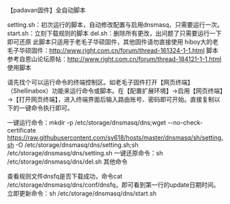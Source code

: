 【padavan固件】全自动脚本

setting.sh：初次运行的脚本，自动修改配置与启用dnsmasq，只需要运行一次。
start.sh：立刻下载规则的脚本
del.sh：删除所有更改，出问题了只需要运行一下即可还原
此脚本只适用于老毛子华硕固件，其他固件请勿直接使用
hiboy大的老毛子华硕固件：http://www.right.com.cn/forum/thread-161324-1-1.html
脚本参考自恩山论坛原帖：http://www.right.com.cn/forum/thread-184121-1-1.html
使用脚本

请先找个可以运行命令的终端控制区。如老毛子固件打开【网页终端】（Shellinabox）功能来运行命令或脚本。在【配置扩展环境】→启用【网页终端】→【打开网页终端】，进入终端界面后输入路由账号、密码即可开始。直接复制以下的一键命令执行即可。

一键运行命令：mkdir -p /etc/storage/dnsmasq/dns;wget --no-check-certificate https://raw.githubusercontent.com/sy618/hosts/master/dnsmasq/sh/setting.sh -O /etc/storage/dnsmasq/dns/setting.sh;sh /etc/storage/dnsmasq/dns/setting.sh
一键还原命令：sh /etc/storage/dnsmasq/dns/del.sh
其他命令

查看规则文件dnsfq是否下载成功，命令cat /etc/storage/dnsmasq/dns/conf/dnsfq，即可看到第一行的update日期时间。
立即更新命令：sh /etc/storage/dnsmasq/dns/start.sh
